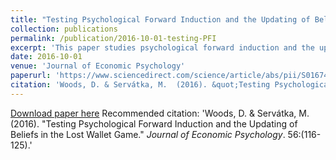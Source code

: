 ```yaml
---
title: "Testing Psychological Forward Induction and the Updating of Beliefs in the Lost Wallet Game"
collection: publications
permalink: /publication/2016-10-01-testing-PFI
excerpt: 'This paper studies psychological forward induction and the updating of beliefs in the lost wallet game (Dufwenberg & Gneezy, 2000), which is required to derive a prediction for guilt averse agents. Our experiment tests whether the second movers psychologically induct forward and update their beliefs after observing their paired first mover's decision by eliciting beliefs with different second mover knowledge of first mover decision, depending on treatment. We find that second movers do update their beliefs conditional on receiving information on the first mover’s action, supporting psychological forward induction.'
date: 2016-10-01
venue: 'Journal of Economic Psychology'
paperurl: 'https://www.sciencedirect.com/science/article/abs/pii/S0167487015300313'
citation: 'Woods, D. & Servátka, M.  (2016). &quot;Testing Psychological Forward Induction and the Updating of Beliefs in the Lost Wallet Game.&quot; <i>Journal of Economic Psychology</i>. 56:(116-125).'
---
```


[Download paper here](https://www.sciencedirect.com/science/article/abs/pii/S0167487015300313)
Recommended citation: 'Woods, D. & Servátka, M.  (2016). &quot;Testing Psychological Forward Induction and the Updating of Beliefs in the Lost Wallet Game.&quot; <i>Journal of Economic Psychology</i>. 56:(116-125).'